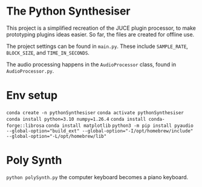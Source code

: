 # The Python Synthesiser

This project is a simplified recreation of the JUCE plugin processor, to make prototyping plugins ideas easier. So far, the files are created for offline use.

The project settings can be found in `main.py`. These include `SAMPLE_RATE`, `BLOCK_SIZE`, and `TIME_IN_SECONDS`.

The audio processing happens in the `AudioProcessor` class, found in `AudioProcessor.py`.

# Env setup

`conda create -n pythonSynthesiser`
`conda activate pythonSynthesiser`
`conda install python=3.10 numpy=1.26.4`
`conda install conda-forge::librosa`
`conda install matplotlib`
`python3 -m pip install pyaudio --global-option="build_ext" --global-option="-I/opt/homebrew/include" --global-option="-L/opt/homebrew/lib"`

# Poly Synth

`python polySynth.py`
the computer keyboard becomes a piano keyboard.
